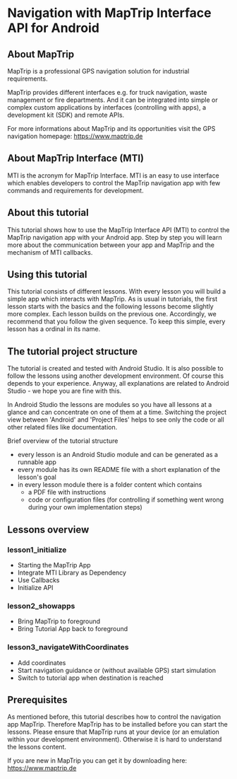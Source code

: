 # Navigation with MapTrip Interface API for Android
## About MapTrip
MapTrip is a professional GPS navigation solution for industrial requirements. 

MapTrip provides different interfaces e.g. for truck navigation, waste management or fire departments.
And it can be integrated into simple or complex custom applications by interfaces (controlling with apps), a development kit (SDK) and remote APIs.

For more informations about MapTrip and its opportunities visit the GPS navigation homepage: https://www.maptrip.de

## About MapTrip Interface (MTI)
MTI is the acronym for MapTrip Interface. MTI is an easy to use interface which enables developers to control the MapTrip navigation app with few commands and requirements for development.

## About this tutorial
This tutorial shows how to use the MapTrip Interface API (MTI) to control the MapTrip navigation app with your Android app.
Step by step you will learn more about the communication between your app and MapTrip and the mechanism of MTI callbacks.

## Using this tutorial
This tutorial consists of different lessons. With every lesson you will build a simple app which interacts with MapTrip.
As is usual in tutorials, the first lesson starts with the basics and the following lessons become slightly more complex. Each lesson builds on the previous one. 
Accordingly, we recommend that you follow the given sequence. To keep this simple, every lesson has a ordinal in its name.

## The tutorial project structure
The tutorial is created and tested with Android Studio. It is also possible to follow the lessons using another development environment. Of course this depends to your experience.
Anyway, all explanations are related to Android Studio - we hope you are fine with this.

In Android Studio the lessons are modules so you have all lessons at a glance and can concentrate on one of them at a time.
Switching the project view between 'Android' and 'Project Files' helps to see only the code or all other related files like documentation.

Brief overview of the tutorial structure
* every lesson is an Android Studio module and can be generated as a runnable app
* every module has its own README file with a short explanation of the lesson's goal
* in every lesson module there is a folder content which contains
  - a PDF file with instructions
  - code or configuration files (for controlling if something went wrong during your own implementation steps)

## Lessons overview
### lesson1_initialize
* Starting the MapTrip App
* Integrate MTI Library as Dependency
* Use Callbacks
* Initialize API

### lesson2_showapps
* Bring MapTrip to foreground
* Bring Tutorial App back to foreground

### lesson3_navigateWithCoordinates
* Add coordinates
* Start navigation guidance or (without available GPS) start simulation
* Switch to tutorial app when destination is reached

## Prerequisites
As mentioned before, this tutorial describes how to control the navigation app MapTrip. Therefore MapTrip has to be installed before you can start the lessons.
Please ensure that MapTrip runs at your device (or an emulation within your development environment). Otherwise it is hard to understand the lessons content.

If you are new in MapTrip you can get it by downloading here: https://www.maptrip.de
